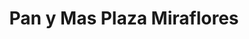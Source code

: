 ---
title: "Pan y Mas Plaza Miraflores"
url: /tegucigalpa/pan-y-mas-plaza-miraflores/
shop: general
---